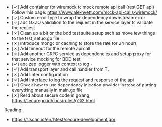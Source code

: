 - [&check;] Add container for wiremock to mock remote api call (rest GET api)
    Follow this page: https://www.alexhyett.com/mock-api-calls-wiremock/
- [&check;] Custom error type to wrap the dependency downstream error
- [&check;] add OZZO validation to the request in the service layer to validate the request
- [&cross;] Clean up a bit on the bdd test suite setup such as move few things to the test_setuo.go file
- [&cross;] introduce mongo or caching to store the rate for 24 hours
- [&cross;] Add timeout for the remote api call
- [&cross;] Add another GRPC service as dependencies and setup proxy for that service mocking for BDD test
- [&check;] add zap logger with context to log - 
- [&check;] Add transport layer and call handler from TL
- [&cross;] Add linter configuration
- [&cross;] Add interface to log the request and response of the api
- [&cross;] Check how to use dependancy injection provider instead of putting everything manually in main.go file
- [&cross;] Read about secure code in golang, https://securego.io/docs/rules/g102.html


Reading:
- https://slscan.io/en/latest/secure-development/go/